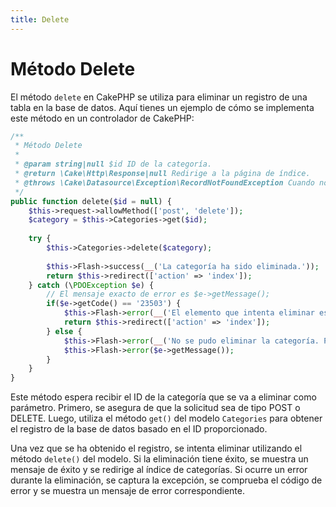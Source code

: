 ```yaml
---
title: Delete
---
```



# Método Delete

El método `delete` en CakePHP se utiliza para eliminar un registro de una tabla en la base de datos. Aquí tienes un ejemplo de cómo se implementa este método en un controlador de CakePHP:

```php
/**
 * Método Delete
 *
 * @param string|null $id ID de la categoría.
 * @return \Cake\Http\Response|null Redirige a la página de índice.
 * @throws \Cake\Datasource\Exception\RecordNotFoundException Cuando no se encuentra el registro.
 */
public function delete($id = null) {
    $this->request->allowMethod(['post', 'delete']);
    $category = $this->Categories->get($id);
    
    try {
        $this->Categories->delete($category);
        
        $this->Flash->success(__('La categoría ha sido eliminada.'));
        return $this->redirect(['action' => 'index']);
    } catch (\PDOException $e) {
        // El mensaje exacto de error es $e->getMessage();
        if($e->getCode() == '23503') {
            $this->Flash->error(__('El elemento que intenta eliminar está asociado con otros registros.'));
            return $this->redirect(['action' => 'index']);
        } else {
            $this->Flash->error(__('No se pudo eliminar la categoría. Por favor, inténtelo de nuevo.'));
            $this->Flash->error($e->getMessage());
        }
    }
}
```

Este método espera recibir el ID de la categoría que se va a eliminar como parámetro. Primero, se asegura de que la solicitud sea de tipo POST o DELETE. Luego, utiliza el método `get()` del modelo `Categories` para obtener el registro de la base de datos basado en el ID proporcionado.

Una vez que se ha obtenido el registro, se intenta eliminar utilizando el método `delete()` del modelo. Si la eliminación tiene éxito, se muestra un mensaje de éxito y se redirige al índice de categorías. Si ocurre un error durante la eliminación, se captura la excepción, se comprueba el código de error y se muestra un mensaje de error correspondiente.
